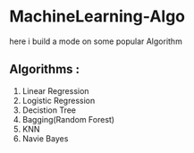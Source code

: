 # MachineLearning-Algo
here i build a mode on some popular Algorithm
## Algorithms :

1. Linear Regression
2. Logistic Regression
3. Decistion Tree
4. Bagging(Random Forest)
5. KNN
6. Navie Bayes
